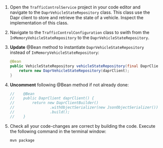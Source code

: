 1. Open the `TrafficControlService` project in your code editor and navigate to the `DaprVehicleStateRepository` class. This class use the Dapr client to store and retrieve the state of a vehicle. Inspect the implementation of this class.

1. Navigate to the `TrafficControlConfiguration` class to swith from the `InMemoryVehicleStateRepository` to the `DaprVehicleStateRepository`.

1. **Update** @Bean method to instantiate `DaprVehicleStateRepository` instead of `InMemoryVehicleStateRepository`:

    ```java
    @Bean
    public VehicleStateRepository vehicleStateRepository(final DaprClient daprClient) {
        return new DaprVehicleStateRepository(daprClient);
    }
    ```

1. **Uncomment** following @Bean method if not already done:
  
    ```java
    //    @Bean
    //    public DaprClient daprClient() {
    //        return new DaprClientBuilder()
    //                .withObjectSerializer(new JsonObjectSerializer())
    //                .build();
    //    }
    ```

1. Check all your code-changes are correct by building the code. Execute the following command in the terminal window:

    ```bash
    mvn package
    ```
